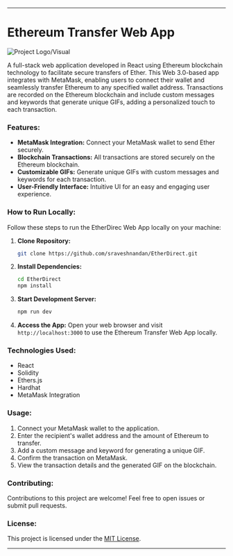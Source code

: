 
---

# Ethereum Transfer Web App

![Project Logo/Visual](link/to/your/image) 

A full-stack web application developed in React using Ethereum blockchain technology to facilitate secure transfers of Ether. This Web 3.0-based app integrates with MetaMask, enabling users to connect their wallet and seamlessly transfer Ethereum to any specified wallet address. Transactions are recorded on the Ethereum blockchain and include custom messages and keywords that generate unique GIFs, adding a personalized touch to each transaction.

### Features:
- **MetaMask Integration:** Connect your MetaMask wallet to send Ether securely.
- **Blockchain Transactions:** All transactions are stored securely on the Ethereum blockchain.
- **Customizable GIFs:** Generate unique GIFs with custom messages and keywords for each transaction.
- **User-Friendly Interface:** Intuitive UI for an easy and engaging user experience.

### How to Run Locally:
Follow these steps to run the EtherDirec Web App locally on your machine:

1. **Clone Repository:**
   ```bash
   git clone https://github.com/sraveshnandan/EtherDirect.git
   ```
   
2. **Install Dependencies:**
   ```bash
   cd EtherDirect
   npm install
   ```

3. **Start Development Server:**
   ```bash
   npm run dev
   ```

4. **Access the App:**
   Open your web browser and visit `http://localhost:3000` to use the Ethereum Transfer Web App locally.

### Technologies Used:
- React
- Solidity
- Ethers.js
- Hardhat
- MetaMask Integration

### Usage:
1. Connect your MetaMask wallet to the application.
2. Enter the recipient's wallet address and the amount of Ethereum to transfer.
3. Add a custom message and keyword for generating a unique GIF.
4. Confirm the transaction on MetaMask.
5. View the transaction details and the generated GIF on the blockchain.

### Contributing:
Contributions to this project are welcome! Feel free to open issues or submit pull requests.

### License:
This project is licensed under the [MIT License](link/to/license).

---

